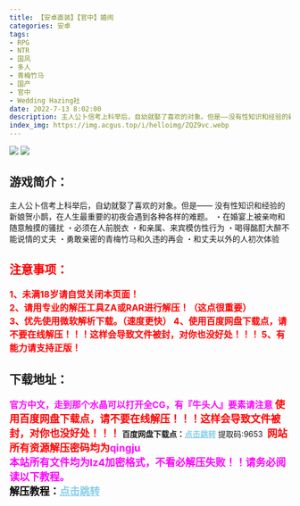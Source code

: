 ```yaml
---
title: 【安卓直装】【官中】婚闹
categories: 安卓
tags:
- RPG
- NTR
- 国风
- 多人
- 青梅竹马
- 国产
- 官中
- Wedding Hazing社
date: 2022-7-13 8:02:00
description: 主人公卜信考上科举后，自幼就娶了喜欢的对象。但是——没有性知识和经验的新娘贺小鹊，在人生最重要的初夜会遇到各种各样的难题。・在婚宴上被亲吻和随意触摸的骚扰・必须在人前脱衣・和亲属、来宾模仿性行为・喝得酩酊大醉不能说情的丈夫・勇敢亲密的青梅竹马和久违的再会・和丈夫以外的人初次体验
index_img: https://img.acgus.top/i/helloimg/ZQZ9vc.webp
---
```

![](https://img.acgus.top/i/helloimg/ZQZ9vc.webp)
![](https://img.acgus.top/i/helloimg/ZQZWsh.webp)
## 游戏简介：
主人公卜信考上科举后，自幼就娶了喜欢的对象。但是——
没有性知识和经验的新娘贺小鹊，在人生最重要的初夜会遇到各种各样的难题。
・在婚宴上被亲吻和随意触摸的骚扰
・必须在人前脱衣
・和亲属、来宾模仿性行为
・喝得酩酊大醉不能说情的丈夫
・勇敢亲密的青梅竹马和久违的再会
・和丈夫以外的人初次体验






## <font color=#FF0000 >注意事项：</font>
<font color=#FF0000 size=3><b>1、未满18岁请自觉关闭本页面！  
2、请用专业的解压工具ZA或RAR进行解压！（这点很重要）           
3、优先使用微软解析下载。（速度更快）
4、使用百度网盘下载点，请不要在线解压！！！这样会导致文件被封，对你也没好处！！！
5、有能力请支持正版！</b></font>

## 下载地址：
<font color=#FF00FF size=3>**官方中文，走到那个水晶可以打开全CG，有『牛头人』要素请注意**</font>
<font color=#FF0000 size=4>**使用百度网盘下载点，请不要在线解压！！！这样会导致文件被封，对你也没好处！！！**</font>
<b>百度网盘下载点：</b><a href="https://pan.baidu.com/s/1mzZygzH_rVc5MgAMVSwvtA?pwd=9653" style="color: #87CEEB;"><b>点击跳转</b></a> 提取码:9653
<a style="padding: 0" href="https://post.qingju.org/AD/"><img style="max-width:100%" src="https://img.acgus.top/i/2024/07/478f689b8021d8d499ab43d21acf137a.gif" alt=""></a>
<b><font color=#FF0000 size=4>网站所有资源解压密码均为</b></font><b><font color=#FF00FF size=4>qingju</font><font color=#FF0000 ></font></b><br><b><font color=#FF00FF size=4>本站所有文件均为lz4加密格式，不看必解压失败！！请务必阅读以下教程。</b></font><br><b><font color=#000 size=4>解压教程：</b><a href="https://post.qingju.org/tutorial/000/" style="color: #87CEEB;"><b>点击跳转</b></a>